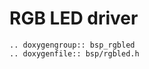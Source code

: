 RGB LED driver
==============

```{eval-rst}
.. doxygengroup:: bsp_rgbled
.. doxygenfile:: bsp/rgbled.h
```
